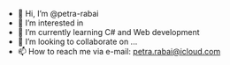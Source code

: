 - 👋 Hi, I’m @petra-rabai
- 👀 I’m interested in 
- 🌱 I’m currently learning C# and Web development
- 💞️ I’m looking to collaborate on ...
- 📫 How to reach me via e-mail: petra.rabai@icloud.com

<!---
petra-rabai/petra-rabai is a ✨ special ✨ repository because its `README.md` (this file) appears on your GitHub profile.
You can click the Preview link to take a look at your changes.
--->
